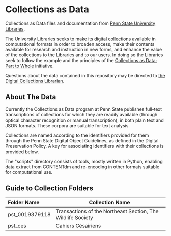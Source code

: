 # Collections as Data

Collections as Data files and documentation from [Penn State University Libraries](https://libraries.psu.edu).

The University Libraries seeks to make its [digital collections](https://digital.libraries.psu.edu) available in computational formats in order to broaden access, make their contents available for research and instruction in new forms, and enhance the value of the collections to the Libraries and to our users. In doing so the Libraries seek to follow the example and the principles of the [Collections as Data: Part to Whole](https://collectionsasdata.github.io/part2whole) initiative.

Questions about the data contained in this repository may be directed to [the Digital Collections Librarian](mailto:kmc35@psu.edu).

## About The Data

Currently the Collections as Data program at Penn State publishes full-text transcriptions of collections for which they are readily available (through optical character recognition or manual transcription), in both plain text and JSON formats. These corpora are suitable for text analysis.

Collections are named according to the identifiers provided for them through the Penn State Digital Object Guidelines, as defined in the Digital Preservation Policy. A key for associating identifiers with their collections is provided below.

The "scripts" directory consists of tools, mostly written in Python, enabling data extract from CONTENTdm and re-encoding in other formats suitable for computational use.

## Guide to Collection Folders

| Folder Name | Collection Name |
| :--- | --- |
| pst_0019379118 | Transactions of the Northeast Section, The Wildlife Society |
| pst_ces | Cahiers Césairiens |

